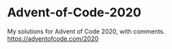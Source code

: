 # Advent-of-Code-2020
My solutions for Advent of Code 2020, with comments. 
https://adventofcode.com/2020